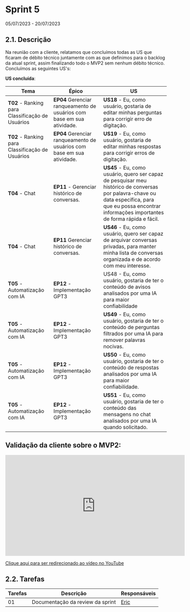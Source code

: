 # Sprint 5
05/07/2023 - 20/07/2023


## 2.1. Descrição
<!-- descrever de forma geral o objetivo da sprint -->
Na reunião com a cliente, relatamos que concluímos todas as US que ficaram de débito técnico juntamente com as que definimos para o backlog da atual sprint, assim finalizando todo o MVP2 sem nenhum débito técnico. Concluímos as seguintes US's: 
 
 **US concluída**: 

| Tema | Épico | US |
|------|-------|----|
|**T02** - Ranking para Classificação de Usuários|**EP04** Gerenciar ranqueamento de usuários com base em sua atividade.|**US18** - Eu, como usuário, gostaria de editar minhas perguntas para corrigir erro de digitação.|
|**T02** - Ranking para Classificação de Usuários|**EP04** Gerenciar ranqueamento de usuários com base em sua atividade.|**US19** - Eu, como usuário, gostaria de editar minhas respostas para corrigir erros de digitação.|
|**T04** - Chat|**EP11** - Gerenciar histórico de conversas.|**US45** - Eu, como usuário, quero ser capaz de pesquisar meu histórico de conversas por palavra-chave ou data específica, para que eu possa encontrar informações importantes de forma rápida e fácil.|
|**T04** - Chat|**EP11** Gerenciar histórico de conversas.|**US46** - Eu, como usuário, quero ser capaz de arquivar conversas privadas, para manter minha lista de conversas organizada e de acordo com meu interesse.|
|**T05** - Automatização com IA	|**EP12** - Implementação GPT3	|US48 - Eu, como usuário, gostaria de ter o conteúdo de avisos analisados por uma IA para maior confiabilidade|
|**T05** - Automatização com IA	|**EP12** - Implementação GPT3|	**US49** - Eu, como usuário, gostaria de ter o conteúdo de perguntas filtrados por uma IA para remover palavras nocivas.
|**T05** - Automatização com IA	|**EP12** - Implementação GPT3	|**US50** - Eu, como usuário, gostaria de ter o conteúdo de respostas analisados por uma IA para maior confiabilidade.|
|**T05** - Automatização com IA	|**EP12** - Implementação GPT3	|**US51** - Eu, como usuário, gostaria de ter o conteúdo das mensagens no chat analisados por uma IA quando solicitado.|

## Validação da cliente sobre o MVP2:

<iframe width="560" height="315" src="https://www.youtube.com/embed/2I2v-khITvY" title="YouTube video player" frameborder="0" allow="accelerometer; autoplay; clipboard-write; encrypted-media; gyroscope; picture-in-picture; web-share" allowfullscreen></iframe>

<a href="https://www.youtube.com/watch?v=2I2v-khITvY">Clique aqui para ser redirecionado ao vídeo no YouTube</a>


## 2.2. Tarefas
<!-- descrever as issues que definimos para essa sprint e alocar um responsavel por ela -->
Tarefas | Descrição | Responsáveis
------ | --------- | -----------
01 | Documentação da review da sprint |[Eric](https://github.com/ericbky)|
